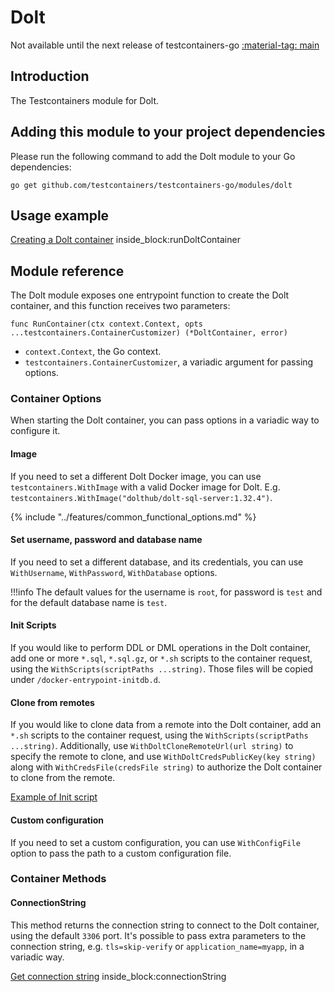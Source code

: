 # Dolt

Not available until the next release of testcontainers-go <a href="https://github.com/testcontainers/testcontainers-go"><span class="tc-version">:material-tag: main</span></a>

## Introduction

The Testcontainers module for Dolt.

## Adding this module to your project dependencies

Please run the following command to add the Dolt module to your Go dependencies:

```
go get github.com/testcontainers/testcontainers-go/modules/dolt
```

## Usage example

<!--codeinclude-->
[Creating a Dolt container](../../modules/dolt/examples_test.go) inside_block:runDoltContainer
<!--/codeinclude-->

## Module reference

The Dolt module exposes one entrypoint function to create the Dolt container, and this function receives two parameters:

```golang
func RunContainer(ctx context.Context, opts ...testcontainers.ContainerCustomizer) (*DoltContainer, error)
```

- `context.Context`, the Go context.
- `testcontainers.ContainerCustomizer`, a variadic argument for passing options.

### Container Options

When starting the Dolt container, you can pass options in a variadic way to configure it.

#### Image

If you need to set a different Dolt Docker image, you can use `testcontainers.WithImage` with a valid Docker image
for Dolt. E.g. `testcontainers.WithImage("dolthub/dolt-sql-server:1.32.4")`.

{% include "../features/common_functional_options.md" %}

#### Set username, password and database name

If you need to set a different database, and its credentials, you can use `WithUsername`, `WithPassword`, `WithDatabase`
options.

!!!info
The default values for the username is `root`, for password is `test` and for the default database name is `test`.

#### Init Scripts

If you would like to perform DDL or DML operations in the Dolt container, add one or more `*.sql`, `*.sql.gz`, or `*.sh`
scripts to the container request, using the `WithScripts(scriptPaths ...string)`. Those files will be copied under `/docker-entrypoint-initdb.d`.

#### Clone from remotes

If you would like to clone data from a remote into the Dolt container, add an `*.sh`
scripts to the container request, using the `WithScripts(scriptPaths ...string)`. Additionally, use `WithDoltCloneRemoteUrl(url string)` to specify
the remote to clone, and use `WithDoltCredsPublicKey(key string)` along with `WithCredsFile(credsFile string)` to authorize the Dolt container to clone from the remote.

<!--codeinclude-->
[Example of Init script](../../modules/dolt/testdata/schema.sql)
<!--/codeinclude-->

#### Custom configuration

If you need to set a custom configuration, you can use `WithConfigFile` option to pass the path to a custom configuration file.

### Container Methods

#### ConnectionString

This method returns the connection string to connect to the Dolt container, using the default `3306` port.
It's possible to pass extra parameters to the connection string, e.g. `tls=skip-verify` or `application_name=myapp`, in a variadic way.

<!--codeinclude-->
[Get connection string](../../modules/dolt/dolt_test.go) inside_block:connectionString
<!--/codeinclude-->
